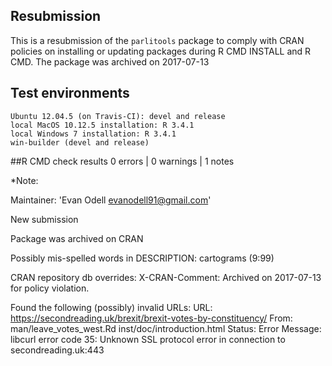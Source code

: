 

## Resubmission

This is a resubmission of the `parlitools` package to comply with CRAN policies on installing or updating packages during R CMD INSTALL and R CMD. The package was archived on 2017-07-13

## Test environments

    Ubuntu 12.04.5 (on Travis-CI): devel and release
    local MacOS 10.12.5 installation: R 3.4.1
    local Windows 7 installation: R 3.4.1
    win-builder (devel and release)

##R CMD check results 0 errors | 0 warnings | 1 notes

*Note: 

Maintainer: 'Evan Odell <evanodell91@gmail.com>'

New submission

Package was archived on CRAN

Possibly mis-spelled words in DESCRIPTION:
  cartograms (9:99)

CRAN repository db overrides:
  X-CRAN-Comment: Archived on 2017-07-13 for policy violation.

Found the following (possibly) invalid URLs:
  URL: https://secondreading.uk/brexit/brexit-votes-by-constituency/
    From: man/leave_votes_west.Rd
          inst/doc/introduction.html
    Status: Error
    Message: libcurl error code 35:
    	Unknown SSL protocol error in connection to secondreading.uk:443